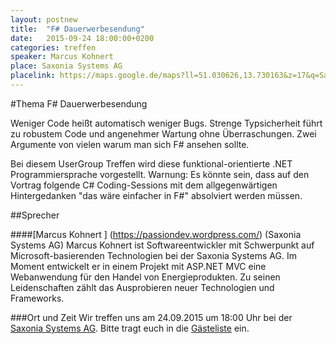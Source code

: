 ```yaml
---
layout: postnew
title:  "F# Dauerwerbesendung"
date:   2015-09-24 18:00:00+0200
categories: treffen
speaker: Marcus Kohnert
place: Saxonia Systems AG
placelink: https://maps.google.de/maps?ll=51.030626,13.730163&z=17&q=Saxonia+Systems+AG&output=classic&dg=ntvb
---
```

#Thema F# Dauerwerbesendung

Weniger Code heißt automatisch weniger Bugs. Strenge Typsicherheit führt
zu robustem Code und angenehmer Wartung ohne Überraschungen.
Zwei Argumente von vielen warum man sich F# ansehen sollte.
 
Bei diesem UserGroup Treffen wird diese funktional-orientierte .NET Programmiersprache vorgestellt.
Warnung: Es könnte sein, dass auf den Vortrag folgende C# Coding-Sessions mit dem allgegenwärtigen Hintergedanken
"das wäre einfacher in F#" absolviert werden müssen.

##Sprecher

####[Marcus Kohnert ] (https://passiondev.wordpress.com/) (Saxonia Systems AG)
Marcus Kohnert ist Softwareentwickler mit Schwerpunkt auf Microsoft-basierenden Technologien bei der Saxonia Systems AG. Im Moment entwickelt er in einem Projekt mit ASP.NET MVC eine Webanwendung für den Handel von Energieprodukten. Zu seinen Leidenschaften zählt das Ausprobieren neuer Technologien und Frameworks.


###Ort und Zeit
Wir treffen uns am 24.09.2015 um 18:00 Uhr bei der [Saxonia Systems AG](http://www.saxsys.de/). Bitte tragt euch in die [Gästeliste](https://www.xing.com/events/dauerwerbesendung-1596891) ein.
